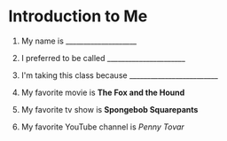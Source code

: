 # Introduction to Me

1. My name is ____________________

1. I preferred to be called ______________________

1. I'm taking this class because _________________________

1. My favorite movie is **The Fox and the Hound**

1. My favorite tv show is **Spongebob Squarepants**

1. My favorite YouTube channel is *Penny Tovar*

